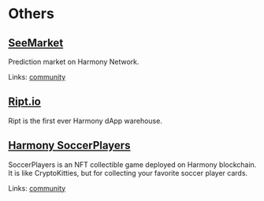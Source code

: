 # Others

## [SeeMarket](https://seemarket.one)

Prediction market on Harmony Network.

Links: [community](https://t.me/seemarket_community)

## [Ript.io](https://ript.io)

Ript is the first ever Harmony dApp warehouse.

## [Harmony SoccerPlayers](https://soccerplayers.app)

SoccerPlayers is an NFT collectible game deployed on Harmony blockchain. It is like CryptoKitties, but for collecting your favorite soccer player cards.

Links: [community](https://t.me/soccerplayerapp)

##
